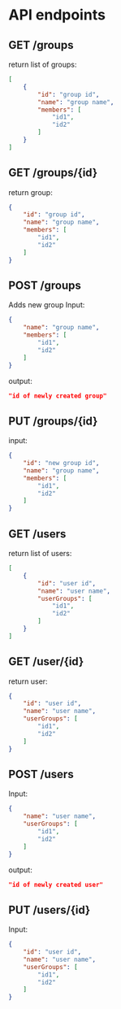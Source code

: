 # API endpoints

## GET /groups

return list of groups:
```json
[
    {
        "id": "group id",
        "name": "group name",
        "members": [
            "id1",
            "id2"
        ]
    }
]
```

## GET /groups/{id}

return group:
```json
{
    "id": "group id",
    "name": "group name",
    "members": [
        "id1",
        "id2"
    ]
}
```

## POST /groups

Adds new group
Input:
```json
{
    "name": "group name",
    "members": [
        "id1",
        "id2"
    ]
}
```

output:
```json
"id of newly created group"
```

## PUT /groups/{id}

input:
```json
{
    "id": "new group id",
    "name": "group name",
    "members": [
        "id1",
        "id2"
    ]
}
```

## GET /users

return list of users:
```json
[
    {
        "id": "user id",
        "name": "user name",
        "userGroups": [
            "id1",
            "id2"
        ]
    }
]
```

## GET /user/{id}

return user:
```json
{
    "id": "user id",
    "name": "user name",
    "userGroups": [
        "id1",
        "id2"
    ]
}
```

## POST /users

Input:
```json
{
    "name": "user name",
    "userGroups": [
        "id1",
        "id2"
    ]
}
```

output:
```json
"id of newly created user"
```

## PUT /users/{id}

Input:
```json
{
    "id": "user id",
    "name": "user name",
    "userGroups": [
        "id1",
        "id2"
    ]
}
```